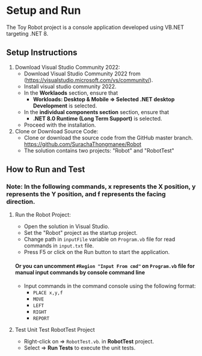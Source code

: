# Setup and Run
The Toy Robot project is a console application developed using VB.NET targeting .NET 8.

## Setup Instructions
1. Download Visual Studio Community 2022: 
   - Download Visual Studio Community 2022 from (https://visualstudio.microsoft.com/vs/community/).
   - Install visual studio community 2022.
   - In the **Worklaods** section, ensure that
        - **Workloads: Desktop & Mobile => Selected .NET desktop Development** is selected.
   - In the **individual components section** section, ensure that
        -  **.NET 8.0 Runtime (Long Term Support)** is selected.
   - Proceed with the installation.
2. Clone or Download Source Code:
   - Clone or download the source code from the GitHub master branch. https://github.com/SurachaThongmanee/Robot
   - The solution contains two projects: "Robot" and "RobotTest"

  
## How to Run and Test
### Note: In the following commands, x represents the X position, y represents the Y position, and f represents the facing direction.
1. Run the Robot Project:
   - Open the solution in Visual Studio.
   - Set the "Robot" project as the startup project.
   - Change path in `inputFile` variable on `Program.vb` file for read commands in `input.txt` file.
   - Press F5 or click on the Run button to start the application.
  
   #### Or you can uncomment `#Region "Input From cmd"` on `Program.vb` file for manual input commands by console command line
   - Input commands in the command console using the following format:
     - `PLACE x,y,f`
     - `MOVE`
     - `LEFT`
     - `RIGHT`
     - `REPORT`
2. Test Unit Test RobotTest Project
   * Right-click on => `RobotTest.vb`. in **RobotTest** project.
   * Select => **Run Tests** to execute the unit tests.
